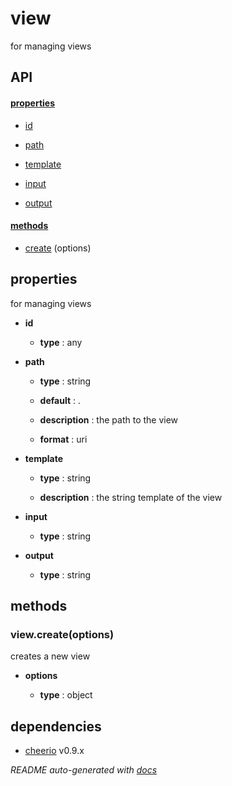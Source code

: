 # view

for managing views

## API

#### [properties](#view-properties)

  - [id](#view-properties-id)

  - [path](#view-properties-path)

  - [template](#view-properties-template)

  - [input](#view-properties-input)

  - [output](#view-properties-output)


#### [methods](#view-methods)

  - [create](#view-methods-create) (options)


<a name="view-properties"></a>

## properties 
for managing views

- **id** 

  - **type** : any

- **path** 

  - **type** : string

  - **default** : .

  - **description** : the path to the view

  - **format** : uri

- **template** 

  - **type** : string

  - **description** : the string template of the view

- **input** 

  - **type** : string

- **output** 

  - **type** : string


<a name="view-methods"></a>

## methods

<a name="view-methods-create"></a> 

### view.create(options)

creates a new view

- **options** 

  - **type** : object


## dependencies 
- [cheerio](http://npmjs.org/package/cheerio) v0.9.x

*README auto-generated with [docs](https://github.com/bigcompany/resources/tree/master/docs)*